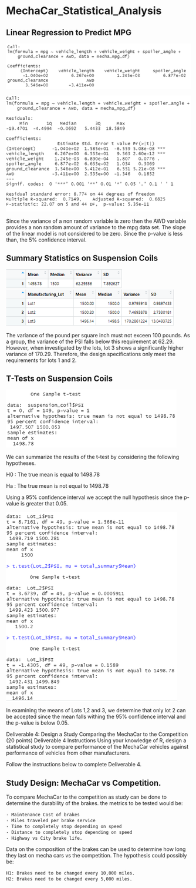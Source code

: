 # MechaCar_Statistical_Analysis

## Linear Regression to Predict MPG
![linear_regression](Resources/linear_regression.png)

![summary_linear_regression](Resources/summary_linear_regression.png)

Since the variance of a non random variable is zero then the AWD variable provides a non random amount of variance to the mpg data set.
The slope of the linear model is not considered to be zero. Since the p-value is less than, the 5% confidence interval.


## Summary Statistics on Suspension Coils
![total_summary](Resources/total_summary.png)
![lot_summary](Resources/lot_summary.png)

The variance of the pound per square inch must not exceen 100 pounds. As a group, the variance of the PSI falls below this requirement at 62.29. However, when investigated by the lots, lot 3 shows a significantly higher variance of 170.29. Therefore, the design specifications only meet the requirements for lots 1 and 2. 

## T-Tests on Suspension Coils
![suspension_coil_ttest](Resources/suspension_coil_ttest.png)

We can summarize the results of the t-test by considering the following hypotheses.

H0 : The true mean is equal to 1498.78

Ha : The true mean is not equal to 1498.78

Using a 95% confidence interval we accept the null hypothesis since the p-value is greater that 0.05.

![lot123_ttest](Resources/lot123_ttest.png)

In examining the means of Lots 1,2 and 3, we determine that only lot 2 can be accepted since the mean falls withing the 95% confidence interval and the p-value is below 0.05. 

Deliverable 4: Design a Study Comparing the MechaCar to the Competition (20 points)
Deliverable 4 Instructions
Using your knowledge of R, design a statistical study to compare performance of the MechaCar vehicles against performance of vehicles from other manufacturers.

Follow the instructions below to complete Deliverable 4.

## Study Design: MechaCar vs Competition.
To compare MechaCar to the competition as study can be done to determine the durability of the brakes. the metrics to be tested would be:

    - Maintenance Cost of brakes
    - Miles traveled per brake service
    - Time to completely stop depending on speed
    - Distance to completely stop depending on speed
    - Highway vs City brake life.

Data on the composition of the brakes can be used to determine how long they last on mecha cars vs the competition. The hypothesis could possibly be:

    H1: Brakes need to be changed every 10,000 miles.
    H2: Brakes need to be changed every 5,000 miles.